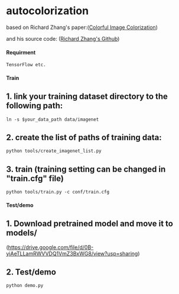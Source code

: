 # autocolorization

based on Richard Zhang's paper:([Colorful Image Colorization](https://arxiv.org/pdf/1603.08511.pdf))

and his source code: ([Richard Zhang's Github](https://github.com/richzhang/colorization))

#### Requirment

```
TensorFlow etc. 
```


#### Train

## 1. link your training dataset directory to the following path: 

```
ln -s $your_data_path data/imagenet
```
  
## 2. create the list of paths of training data:

```
python tools/create_imagenet_list.py
```

## 3. train (training setting can be changed in "train.cfg" file)

```
python tools/train.py -c conf/train.cfg
```

#### Test/demo

## 1. Download pretrained model and move it to models/
(<a>https://drive.google.com/file/d/0B-yiAeTLLamRWVVDQ1VmZ3BxWG8/view?usp=sharing</a>)

## 2. Test/demo

```
python demo.py
```
